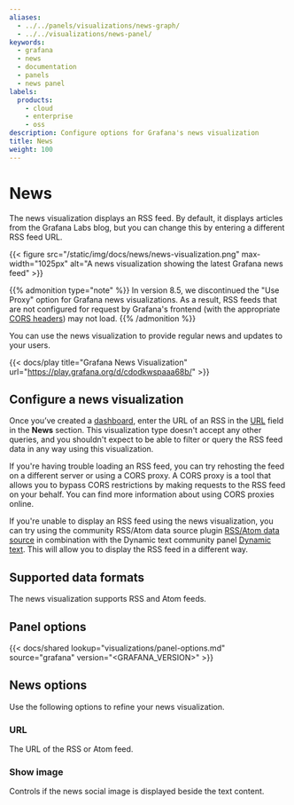 ```yaml
---
aliases:
  - ../../panels/visualizations/news-graph/
  - ../../visualizations/news-panel/
keywords:
  - grafana
  - news
  - documentation
  - panels
  - news panel
labels:
  products:
    - cloud
    - enterprise
    - oss
description: Configure options for Grafana's news visualization
title: News
weight: 100
---
```


# News

The news visualization displays an RSS feed. By default, it displays articles from the Grafana Labs blog, but you can change this by entering a different RSS feed URL.

{{< figure src="/static/img/docs/news/news-visualization.png" max-width="1025px" alt="A news visualization showing the latest Grafana news feed" >}}

{{% admonition type="note" %}}
In version 8.5, we discontinued the "Use Proxy" option for Grafana news visualizations. As a result, RSS feeds that are not configured for request by Grafana's frontend (with the appropriate [CORS headers](https://developer.mozilla.org/en-US/docs/Web/HTTP/CORS)) may not load.
{{% /admonition %}}

You can use the news visualization to provide regular news and updates to your users.

{{< docs/play title="Grafana News Visualization" url="https://play.grafana.org/d/cdodkwspaaa68b/" >}}

## Configure a news visualization

Once you’ve created a [dashboard](https://grafana.com/docs/grafana/<GRAFANA_VERSION>/dashboards/build-dashboards/create-dashboard/), enter the URL of an RSS in the [URL](#url) field in the **News** section. This visualization type doesn't accept any other queries, and you shouldn't expect to be able to filter or query the RSS feed data in any way using this visualization.

If you're having trouble loading an RSS feed, you can try rehosting the feed on a different server or using a CORS proxy. A CORS proxy is a tool that allows you to bypass CORS restrictions by making requests to the RSS feed on your behalf. You can find more information about using CORS proxies online.

If you're unable to display an RSS feed using the news visualization, you can try using the community RSS/Atom data source plugin [RSS/Atom data source](https://grafana.com/grafana/plugins/volkovlabs-rss-datasource/) in combination with the Dynamic text community panel [Dynamic text](https://grafana.com/grafana/plugins/marcusolsson-dynamictext-panel/). This will allow you to display the RSS feed in a different way.

## Supported data formats

The news visualization supports RSS and Atom feeds.

## Panel options

{{< docs/shared lookup="visualizations/panel-options.md" source="grafana" version="<GRAFANA_VERSION>" >}}

## News options

Use the following options to refine your news visualization.

### URL

The URL of the RSS or Atom feed.

### Show image

Controls if the news social image is displayed beside the text content.
